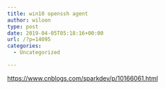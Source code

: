 ```yaml
---
title: win10 openssh agent
author: wiloon
type: post
date: 2019-04-05T05:18:16+00:00
url: /?p=14095
categories:
  - Uncategorized

---
```

https://www.cnblogs.com/sparkdev/p/10166061.html